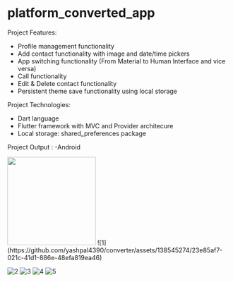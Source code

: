 # platform_converted_app

Project Features:
- Profile management functionality
- Add contact functionality with image and date/time pickers
- App switching functionality (From Material to Human Interface and vice versa)
- Call functionality
- Edit & Delete contact functionality
- Persistent theme save functionality using local storage

Project Technologies:
- Dart language
- Flutter framework with MVC and Provider architecure
- Local storage: shared_preferences package

Project Output :
-Android

<img src="https://github.com/yashpal4390/converter/assets/138545274/23e85af7-021c-41d1-886e-48efa819ea46" width="200" height="200">
![1](https://github.com/yashpal4390/converter/assets/138545274/23e85af7-021c-41d1-886e-48efa819ea46)

![2](https://github.com/yashpal4390/converter/assets/138545274/54d7cc59-a0d5-4e1d-bfc0-a5c8a6a453be)
![3](https://github.com/yashpal4390/converter/assets/138545274/e4f581dc-5a6e-4555-ac9d-ae3ef15dc8be)
![4](https://github.com/yashpal4390/converter/assets/138545274/8c65fe41-d60d-474b-83b2-809eb92c9c52)
![5](https://github.com/yashpal4390/converter/assets/138545274/fa85eaf6-0536-4c50-b9de-b20a76355ed5)
